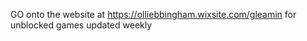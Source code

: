 GO onto the website at https://olliebbingham.wixsite.com/gleamin for unblocked games updated weekly
